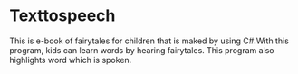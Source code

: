 # Texttospeech
This is e-book of fairytales for children that is maked by using C#.With this program, kids can learn words by hearing fairytales. This program also highlights word which is spoken.
